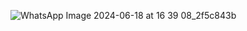![WhatsApp Image 2024-06-18 at 16 39 08_2f5c843b](https://github.com/Nitamayega/ProgateWeatherApp/assets/90541387/86e2d017-a2e9-4b74-b116-84bf22f36bbb)
